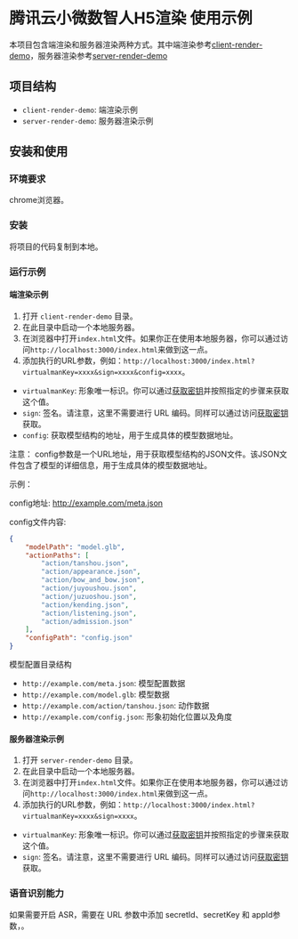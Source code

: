 # 腾讯云小微数智人H5渲染 使用示例

本项目包含端渲染和服务器渲染两种方式。其中端渲染参考[client-render-demo](https://github.com/TencentCloud/virtualman-render-demo/tree/main/client-render-demo)，服务器渲染参考[server-render-demo](https://github.com/TencentCloud/virtualman-render-demo/tree/main/server-render-demo)

## 项目结构

- `client-render-demo`: 端渲染示例
- `server-render-demo`: 服务器渲染示例

## 安装和使用

### 环境要求

chrome浏览器。

### 安装

将项目的代码复制到本地。

### 运行示例

#### 端渲染示例

1. 打开 `client-render-demo` 目录。
2. 在此目录中启动一个本地服务器。
3. 在浏览器中打开`index.html`文件。如果你正在使用本地服务器，你可以通过访问`http://localhost:3000/index.html`来做到这一点。
4. 添加执行的URL参数，例如：`http://localhost:3000/index.html?virtualmanKey=xxxx&sign=xxxx&config=xxxx`。
 - `virtualmanKey`: 形象唯一标识。你可以通过[获取密钥](https://cloud.tencent.com/document/product/1240/104050#2e81fe93-d83f-4d22-b916-5d1d427d577f)并按照指定的步骤来获取这个值。
 - `sign`: 签名。请注意，这里不需要进行 URL 编码。同样可以通过访问[获取密钥](https://cloud.tencent.com/document/product/1240/104050#2e81fe93-d83f-4d22-b916-5d1d427d577f)获取。
 - `config`: 获取模型结构的地址，用于生成具体的模型数据地址。

注意： config参数是一个URL地址，用于获取模型结构的JSON文件。该JSON文件包含了模型的详细信息，用于生成具体的模型数据地址。

示例：

config地址: http://example.com/meta.json

config文件内容: 
```json
{
    "modelPath": "model.glb",
    "actionPaths": [
        "action/tanshou.json",
        "action/appearance.json",
        "action/bow_and_bow.json",
        "action/juyoushou.json",
        "action/juzuoshou.json",
        "action/kending.json",
        "action/listening.json",
        "action/admission.json"
    ],
    "configPath": "config.json"
}
```
模型配置目录结构

- `http://example.com/meta.json`: 模型配置数据
- `http://example.com/model.glb`: 模型数据
- `http://example.com/action/tanshou.json`: 动作数据
- `http://example.com/config.json`: 形象初始化位置以及角度


#### 服务器渲染示例

1. 打开 `server-render-demo` 目录。
2. 在此目录中启动一个本地服务器。
3. 在浏览器中打开`index.html`文件。如果你正在使用本地服务器，你可以通过访问`http://localhost:3000/index.html`来做到这一点。 
4. 添加执行的URL参数，例如：`http://localhost:3000/index.html?virtualmanKey=xxxx&sign=xxxx`。
 - `virtualmanKey`: 形象唯一标识。你可以通过[获取密钥](https://cloud.tencent.com/document/product/1240/104050#2e81fe93-d83f-4d22-b916-5d1d427d577f)并按照指定的步骤来获取这个值。
 - `sign`: 签名。请注意，这里不需要进行 URL 编码。同样可以通过访问[获取密钥](https://cloud.tencent.com/document/product/1240/104050#2e81fe93-d83f-4d22-b916-5d1d427d577f)获取。

### 语音识别能力
 如果需要开启 ASR，需要在 URL 参数中添加 secretId、secretKey 和 appId参数，。